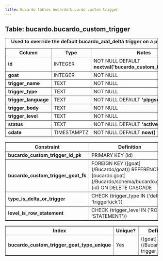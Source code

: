 ```yaml
---
title: Bucardo tables bucardo.bucardo custom trigger
---
```



<h2>
Table: bucardo.bucardo_custom_trigger

</h2>
<table border="1" cellpadding="3">
<caption>
<b>Used to override the default bucardo_add_delta trigger on a per-table basis</b>

</caption>
<tr>
<th>
Column

</th>
<th>
Type

</th>
<th>
Notes

</th>
</tr>
<tr>
<td>
<b>id</b>

</td>
<td>
INTEGER

</td>
<td>
NOT NULL DEFAULT <b>nextval('bucardo_custom_trigger_id_seq')</b>

</td>
</tr>
<tr>
<td>
<b>goat</b>

</td>
<td>
INTEGER

</td>
<td>
NOT NULL

</td>
</tr>
<tr>
<td>
<b>trigger_name</b>

</td>
<td>
TEXT

</td>
<td>
NOT NULL

</td>
</tr>
<tr>
<td>
<b>trigger_type</b>

</td>
<td>
TEXT

</td>
<td>
NOT NULL

</td>
</tr>
<tr>
<td>
<b>trigger_language</b>

</td>
<td>
TEXT

</td>
<td>
NOT NULL DEFAULT <b>'plpgsql'</b>

</td>
</tr>
<tr>
<td>
<b>trigger_body</b>

</td>
<td>
TEXT

</td>
<td>
NOT NULL

</td>
</tr>
<tr>
<td>
<b>trigger_level</b>

</td>
<td>
TEXT

</td>
<td>
NOT NULL

</td>
</tr>
<tr>
<td>
<b>status</b>

</td>
<td>
TEXT

</td>
<td>
NOT NULL DEFAULT <b>'active'</b>

</td>
</tr>
<tr>
<td>
<b>cdate</b>

</td>
<td>
TIMESTAMPTZ

</td>
<td>
NOT NULL DEFAULT <b>now()</b>

</td>
</tr>
</table>
<table border="1" cellpadding="3" style="margin-top: 15px">
<tr>
<th>
Constraint

</th>
<th>
Definition

</th>
</tr>
<tr>
<td>
<b>bucardo_custom_trigger_id_pk</b>

</td>
<td>
PRIMARY KEY (id)

</td>
</tr>
<tr>
<td>
<b>bucardo_custom_trigger_goat_fk</b>

</td>
<td>
FOREIGN KEY ([goat](/Bucardo/goat)) REFERENCES [bucardo.goat](/Bucardo/schema/bucardo.goat)(id) ON DELETE CASCADE

</td>
</tr>
<tr>
<td>
<b>type_is_delta_or_trigger</b>

</td>
<td>
CHECK (trigger_type IN ('delta', 'triggerkick'))

</td>
</tr>
<tr>
<td>
<b>level_is_row_statement</b>

</td>
<td>
CHECK (trigger_level IN ('ROW', 'STATEMENT'))

</td>
</tr>
</table>
<table border="1" cellpadding="3" style="margin-top: 15px">
<tr>
<th>
Index

</th>
<th>
Unique?

</th>
<th>
Definition

</th>
</tr>
<tr>
<td>
<b>bucardo_custom_trigger_goat_type_unique</b>

</td>
<td>
Yes

</td>
<td>
([goat](/Bucardo/goat), trigger_type)

</td>
</tr>
</table>

